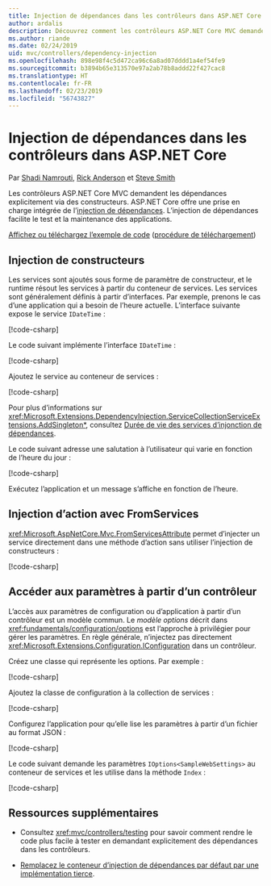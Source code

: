 ```yaml
---
title: Injection de dépendances dans les contrôleurs dans ASP.NET Core
author: ardalis
description: Découvrez comment les contrôleurs ASP.NET Core MVC demandent explicitement leurs dépendances par le biais de leurs constructeurs avec l’injection de dépendances dans ASP.NET Core.
ms.author: riande
ms.date: 02/24/2019
uid: mvc/controllers/dependency-injection
ms.openlocfilehash: 898e98f4c5d472ca96c6a8ad07dddd1a4ef54fe9
ms.sourcegitcommit: b3894b65e313570e97a2ab78b8addd22f427cac8
ms.translationtype: HT
ms.contentlocale: fr-FR
ms.lasthandoff: 02/23/2019
ms.locfileid: "56743827"
---
```

# <a name="dependency-injection-into-controllers-in-aspnet-core"></a>Injection de dépendances dans les contrôleurs dans ASP.NET Core

<a name="dependency-injection-controllers"></a>

Par [Shadi Namrouti](https://github.com/shadinamrouti), [Rick Anderson](https://twitter.com/RickAndMSFT) et [Steve Smith](https://github.com/ardalis)

Les contrôleurs ASP.NET Core MVC demandent les dépendances explicitement via des constructeurs. ASP.NET Core offre une prise en charge intégrée de l’[injection de dépendances](xref:fundamentals/dependency-injection). L’injection de dépendances facilite le test et la maintenance des applications.

[Affichez ou téléchargez l’exemple de code](https://github.com/aspnet/Docs/tree/master/aspnetcore/mvc/controllers/dependency-injection/sample) ([procédure de téléchargement](xref:index#how-to-download-a-sample))

## <a name="constructor-injection"></a>Injection de constructeurs

Les services sont ajoutés sous forme de paramètre de constructeur, et le runtime résout les services à partir du conteneur de services. Les services sont généralement définis à partir d’interfaces. Par exemple, prenons le cas d’une application qui a besoin de l’heure actuelle. L’interface suivante expose le service `IDateTime` :

[!code-csharp[](dependency-injection/sample/ControllerDI/Interfaces/IDateTime.cs?name=snippet)]

Le code suivant implémente l’interface `IDateTime` :

[!code-csharp[](dependency-injection/sample/ControllerDI/Services/SystemDateTime.cs?name=snippet)]

Ajoutez le service au conteneur de services :

[!code-csharp[](dependency-injection/sample/ControllerDI/Startup1.cs?name=snippet&highlight=3)]

Pour plus d’informations sur <xref:Microsoft.Extensions.DependencyInjection.ServiceCollectionServiceExtensions.AddSingleton*>, consultez [Durée de vie des services d’injonction de dépendances](xref:fundamentals/dependency-injection#service-lifetimes).

Le code suivant adresse une salutation à l’utilisateur qui varie en fonction de l’heure du jour :

[!code-csharp[](dependency-injection/sample/ControllerDI/Controllers/HomeController.cs?name=snippet)]

Exécutez l’application et un message s’affiche en fonction de l’heure.

## <a name="action-injection-with-fromservices"></a>Injection d’action avec FromServices

<xref:Microsoft.AspNetCore.Mvc.FromServicesAttribute> permet d’injecter un service directement dans une méthode d’action sans utiliser l’injection de constructeurs :

[!code-csharp[](dependency-injection/sample/ControllerDI/Controllers/HomeController.cs?name=snippet2)]

## <a name="access-settings-from-a-controller"></a>Accéder aux paramètres à partir d’un contrôleur

L’accès aux paramètres de configuration ou d’application à partir d’un contrôleur est un modèle commun. Le *modèle options* décrit dans <xref:fundamentals/configuration/options> est l’approche à privilégier pour gérer les paramètres. En règle générale, n’injectez pas directement <xref:Microsoft.Extensions.Configuration.IConfiguration> dans un contrôleur.

Créez une classe qui représente les options. Par exemple :

[!code-csharp[](dependency-injection/sample/ControllerDI/Models/SampleWebSettings.cs?name=snippet)]

Ajoutez la classe de configuration à la collection de services :

[!code-csharp[](dependency-injection/sample/ControllerDI/Startup.cs?highlight=4&name=snippet1)]

Configurez l’application pour qu’elle lise les paramètres à partir d’un fichier au format JSON :

[!code-csharp[](dependency-injection/sample/ControllerDI/Program.cs?name=snippet&range=10-15)]

Le code suivant demande les paramètres `IOptions<SampleWebSettings>` au conteneur de services et les utilise dans la méthode `Index` :

[!code-csharp[](dependency-injection/sample/ControllerDI/Controllers/SettingsController.cs?name=snippet)]

## <a name="additional-resources"></a>Ressources supplémentaires

* Consultez <xref:mvc/controllers/testing> pour savoir comment rendre le code plus facile à tester en demandant explicitement des dépendances dans les contrôleurs.

* [Remplacez le conteneur d’injection de dépendances par défaut par une implémentation tierce](xref:fundamentals/dependency-injection#default-service-container-replacement).
